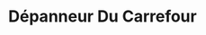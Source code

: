 ---
title: "Dépanneur Du Carrefour"
url: /trois-rivieres/depanneur-du-carrefour/
shop: Lebensmittel
---